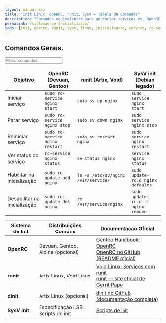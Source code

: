 ```yaml
---
layout: manual-seo
title: "Init Linux: OpenRC, runit, SysV — Tabela de Comandos"
description: "Comandos equivalentes para gerenciar serviços em, OpenRC, runit e SysV. Tabela técnica copiável e validada."
permalink: /sistemas-de-inicializacao/
tags: [init, openrc, runit, sysv, linux, inicializacao, servico, rc-service, sv]
---
```


<section>


<h2>Comandos Gerais.</h2>

<input type="text" oninput="filtrarLinhas(this.value)" placeholder="Filtrar comandos...">
<script>
function filtrarLinhas(termo) {
  const linhas = document.querySelectorAll('tbody tr');
  linhas.forEach(linha => {
    linha.style.display = linha.textContent.toLowerCase().includes(termo.toLowerCase()) ? '' : 'none';
  });
}
</script>


<table class="evergreen-table">
  <thead>
    <tr>
      <th>Objetivo</th>
      <th>OpenRC (Devuan, Gentoo)</th>
      <th>runit (Artix, Void)</th>
      <th>SysV init (Debian legado)</th>
    </tr>
  </thead>
  <tbody>
    <tr>
      <td data-label="Objetivo">Iniciar serviço</td>
      <td data-label="OpenRC"><code>sudo rc-service nginx start</code></td>
      <td data-label="runit"><code>sudo sv up nginx</code></td>
      <td data-label="SysV init"><code>sudo service nginx start</code></td>
    </tr>
    <tr>
      <td data-label="Objetivo">Parar serviço</td>
      <td data-label="OpenRC"><code>sudo rc-service nginx stop</code></td>
      <td data-label="runit"><code>sudo sv down nginx</code></td>
      <td data-label="SysV init"><code>sudo service nginx stop</code></td>
    </tr>
    <tr>
      <td data-label="Objetivo">Reiniciar serviço</td>
      <td data-label="OpenRC"><code>sudo rc-service nginx restart</code></td>
      <td data-label="runit"><code>sudo sv restart nginx</code></td>
      <td data-label="SysV init"><code>sudo service nginx restart</code></td>
    </tr>
    <tr>
      <td data-label="Objetivo">Ver status do serviço</td>
      <td data-label="OpenRC"><code>rc-service nginx status</code></td>
      <td data-label="runit"><code>sv status nginx</code></td>
      <td data-label="SysV init"><code>service nginx status</code></td>
    </tr>
    <tr>
      <td data-label="Objetivo">Habilitar na inicialização</td>
      <td data-label="OpenRC"><code>sudo rc-update add nginx</code></td>
      <td data-label="runit"><code>ln -s /etc/sv/nginx /var/service/</code></td>
      <td data-label="SysV init"><code>sudo update-rc.d nginx defaults</code></td>
    </tr>
    <tr>
      <td data-label="Objetivo">Desabilitar na inicialização</td>
      <td data-label="OpenRC"><code>sudo rc-update del nginx</code></td>
      <td data-label="runit"><code>rm /var/service/nginx</code></td>
      <td data-label="SysV init"><code>sudo update-rc.d -f nginx remove</code></td>
    </tr>
  </tbody>
</table>

<table class="evergreen-table">
  <thead>
    <tr>
      <th>Sistema de Init</th>
      <th>Distribuições Comuns</th>
      <th>Documentação Oficial</th>
    </tr>
  </thead>
  <tbody>
    <tr>
      <td><strong>OpenRC</strong></td>
      <td>Devuan, Gentoo, Alpine (opcional)</td>
      <td><a href="https://wiki.gentoo.org/wiki/OpenRC" target="_blank" rel="noopener">Gentoo Handbook: OpenRC</a><br>
          <a href="https://github.com/OpenRC/openrc/blob/master/README.md" target="_blank" rel="noopener">OpenRC no GitHub (README oficial)</a></td>
    </tr>
    <tr>
      <td><strong>runit</strong></td>
      <td>Artix Linux, Void Linux</td>
      <td><a href="https://docs.voidlinux.org/config/services/index.html" target="_blank" rel="noopener">Void Linux: Serviços com runit</a><br>
          <a href="https://smarden.org/runit/" target="_blank" rel="noopener">runit — site oficial de Gerrit Pape</a></td>
    </tr>
    <tr>
      <td><strong>dinit</strong></td>
      <td>Artix Linux (opcional)</td>
      <td><a href="https://github.com/davmac314/dinit" target="_blank" rel="noopener">dinit no GitHub (documentação completa)</a></td>
    </tr>
    <tr>
      <td><strong>SysV init</strong></td>
      <td>Especificação LSB: Scripts de init</td>
      <td><a href="https://refspecs.linuxbase.org/LSB_5.0.0/LSB-Core-generic/LSB-Core-generic/iniscrptact.html" target="_blank" rel="noopener">Scripts de init</a></td>
    </tr>
  </tbody>
</table>



</section>





